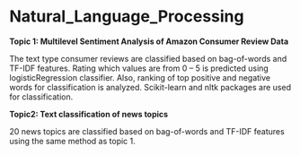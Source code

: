 # Natural_Language_Processing

**Topic 1: Multilevel Sentiment Analysis of Amazon Consumer Review Data** 

The text type consumer reviews are classified based on bag-of-words and TF-IDF features. Rating which values are from  0 – 5 is predicted using logisticRegression classifier. Also, ranking of top positive and negative words for classification is analyzed. Scikit-learn and nltk packages are used for classification.

**Topic2: Text classification of news topics**

20 news topics are classified based on bag-of-words and TF-IDF features using the same method as topic 1. 
